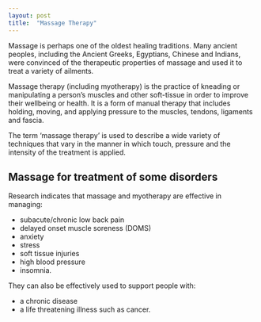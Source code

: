 ```yaml
---
layout: post
title:  "Massage Therapy"
---
```


Massage is perhaps one of the oldest healing traditions. Many ancient peoples, including the Ancient Greeks, Egyptians, Chinese and Indians, were convinced of the therapeutic properties of massage and used it to treat a variety of ailments.

Massage therapy (including myotherapy) is the practice of kneading or manipulating a person’s muscles and other soft-tissue in order to improve their wellbeing or health. It is a form of manual therapy that includes holding, moving, and applying pressure to the muscles, tendons, ligaments and fascia.

The term ‘massage therapy’ is used to describe a wide variety of techniques that vary in the manner in which touch, pressure and the intensity of the treatment is applied. 

## Massage for treatment of some disorders

Research indicates that massage and myotherapy are effective in managing: 
- subacute/chronic low back pain
- delayed onset muscle soreness (DOMS)
- anxiety
- stress
- soft tissue injuries
- high blood pressure
- insomnia.

They can also be effectively used to support people with:
- a chronic disease
- a life threatening illness such as cancer.
